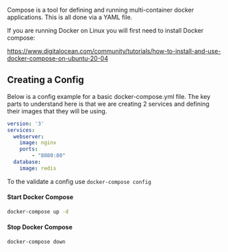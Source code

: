 Compose is a tool for defining and running multi-container docker applications.
This is all done via a YAML file.

If you are running Docker on Linux you will first need to install Docker compose:

https://www.digitalocean.com/community/tutorials/how-to-install-and-use-docker-compose-on-ubuntu-20-04

## Creating a Config

Below is a config example for a basic docker-compose.yml file. The key parts to understand here is that we are creating 2 services and defining their images that they will be using.

```yaml
version: '3'
services:
  webserver:
    image: nginx
    ports: 
	    - "8080:80"
  database:
    image: redis
```

To the validate a config use `docker-compose config`

#### Start Docker Compose

```sh
docker-compose up -d
```

#### Stop Docker Compose

```sh
docker-compose down
```